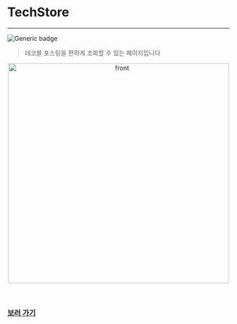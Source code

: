 # TechStore


---


![Generic badge](https://img.shields.io/badge/version-1.0.0-brightgreen.svg)

> 테코블 포스팅을 편하게 조회할 수 있는 페이지입니다

<p align="center">
    <img src="./tecoble.gif" alt="front" width="500px">
</p>

<br>

### [보러 가기](https://hj-rich.github.io/techstore/)

<br>
